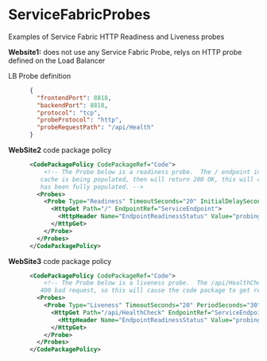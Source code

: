 # ServiceFabricProbes
Examples of Service Fabric HTTP Readiness and Liveness probes

**Website1:** does not use any Service Fabric Probe, relys on HTTP probe defined on the Load Balancer

LB Probe definition

```json
      {
        "frontendPort": 8818,
        "backendPort": 8818,
        "protocol": "tcp",
        "probeProtocol": "http",
        "probeRequestPath": "/api/Health"
      }
```

**WebSite2** code package policy

```XML
      <CodePackagePolicy CodePackageRef="Code">
          <!-- The Probe below is a readiness probe.  The / endpoint in this example will return 400 Badrequest while the
         cache is being populated, then will return 200 OK, this will cause the endpoint to be unavilable until the cache 
         has been fully populated. -->
        <Probes>
          <Probe Type="Readiness" TimeoutSeconds="20" InitialDelaySeconds="150" FailureThreshold="5" SuccessThreshold="2">
            <HttpGet Path="/" EndpointRef="ServiceEndpoint">
              <HttpHeader Name="EndpointReadinessStatus" Value="probing" />
            </HttpGet>
          </Probe>
        </Probes>
      </CodePackagePolicy>
```

**WebSite3** code package policy

```XML
      <CodePackagePolicy CodePackageRef="Code">
          <!-- The Probe below is a liveness probe.  The /api/HealthCheck endpoint in this example is always returning
         400 bad request, so this will cause the code package to get restarted every 1.5 minutes. -->
        <Probes>
          <Probe Type="Liveness" TimeoutSeconds="20" PeriodSeconds="30" InitialDelaySeconds="10" FailureThreshold="5" SuccessThreshold="2">
            <HttpGet Path="/api/HealthCheck" EndpointRef="ServiceEndpoint">
              <HttpHeader Name="EndpointReadinessStatus" Value="probing" />
            </HttpGet>
          </Probe>
        </Probes>
      </CodePackagePolicy>
```
